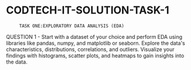 # CODTECH-IT-SOLUTION-TASK-1
         TASK ONE:EXPLORATORY DATA ANALYSIS (EDA)
QUESTION 1 - Start with a dataset of your choice and perform EDA using libraries like pandas, numpy, and matplotlib or seaborn. Explore the data's
             characteristics, distributions, correlations, and outliers. Visualize your findings with histograms, scatter plots, and heatmaps to gain insights into the data.



